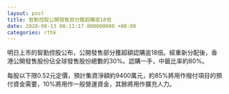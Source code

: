 ```yaml
---
layout: post
title: 智勤控股公開發售部分獲超購逾18倍
date: 2020-08-13 08:11:17.000000000 +08:00
categories: rthk
---
```


明日上市的智勤控股公布，公開發售部分獲超額認購逾18倍。經重新分配後，香港公開發售股份佔全球發售股份總數的30%。認購一手，中籤比率約80%。

每股以下限0.52元定價，預計集資淨額約9400萬元，約85%將用作撥付項目的預付資金需要，10%將用作一般營運資金，其餘將用作擴充人力。
